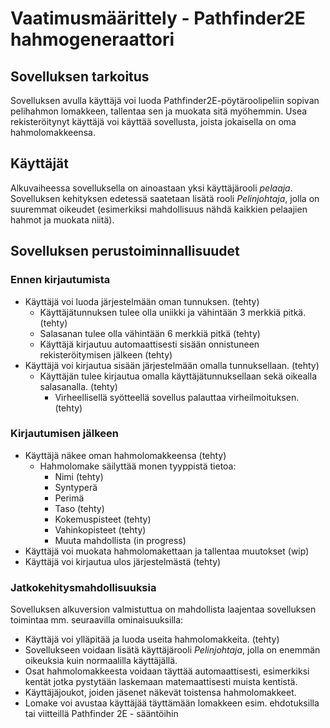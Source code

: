 # Vaatimusmäärittely - Pathfinder2E hahmogeneraattori

## Sovelluksen tarkoitus

Sovelluksen avulla käyttäjä voi luoda Pathfinder2E-pöytäroolipeliin sopivan pelihahmon lomakkeen, tallentaa sen ja muokata sitä myöhemmin. Usea rekisteröitynyt käyttäjä voi käyttää sovellusta, joista jokaisella on oma hahmolomakkeensa.

## Käyttäjät

Alkuvaiheessa sovelluksella on ainoastaan yksi käyttäjärooli _pelaaja_. Sovelluksen kehityksen edetessä saatetaan lisätä rooli _Pelinjohtaja_, jolla on suuremmat oikeudet (esimerkiksi mahdollisuus nähdä kaikkien pelaajien hahmot ja muokata niitä).

## Sovelluksen perustoiminnallisuudet

### Ennen kirjautumista

* Käyttäjä voi luoda järjestelmään oman tunnuksen. (tehty)
  * Käyttäjätunnuksen tulee olla uniikki ja vähintään 3 merkkiä pitkä. (tehty)
  * Salasanan tulee olla vähintään 6 merkkiä pitkä (tehty)
  * Käyttäjä kirjautuu automaattisesti sisään onnistuneen rekisteröitymisen jälkeen (tehty)
* Käyttäjä voi kirjautua sisään järjestelmään omalla tunnuksellaan. (tehty)
  * Käyttäjän tulee kirjautua omalla käyttäjätunnuksellaan sekä oikealla salasanalla. (tehty)
    * Virheellisellä syötteellä sovellus palauttaa virheilmoituksen. (tehty)

### Kirjautumisen jälkeen

* Käyttäjä näkee oman hahmolomakkeensa (tehty)
  * Hahmolomake säilyttää monen tyyppistä tietoa:
    * Nimi (tehty)
    * Syntyperä
    * Perimä
    * Taso (tehty)
    * Kokemuspisteet (tehty)
    * Vahinkopisteet (tehty)
    * Muuta mahdollista (in progress)
* Käyttäjä voi muokata hahmolomakettaan ja tallentaa muutokset (wip)
* Käyttäjä voi kirjautua ulos järjestelmästä (tehty)

### Jatkokehitysmahdollisuuksia

Sovelluksen alkuversion valmistuttua on mahdollista laajentaa sovelluksen toimintaa mm. seuraavilla ominaisuuksilla:

* Käyttäjä voi ylläpitää ja luoda useita hahmolomakkeita. (tehty)
* Sovellukseen voidaan lisätä käyttäjärooli _Pelinjohtaja_, jolla on enemmän oikeuksia kuin normaalilla käyttäjällä.
* Osat hahmolomakkeesta voidaan täyttää automaattisesti, esimerkiksi kentät jotka pystytään laskemaan matemaattisesti muista kentistä.
* Käyttäjäjoukot, joiden jäsenet näkevät toistensa hahmolomakkeet.
* Lomake voi avustaa käyttäjää täyttämään lomakkeen esim. ehdotuksilla tai viitteillä Pathfinder 2E - sääntöihin

